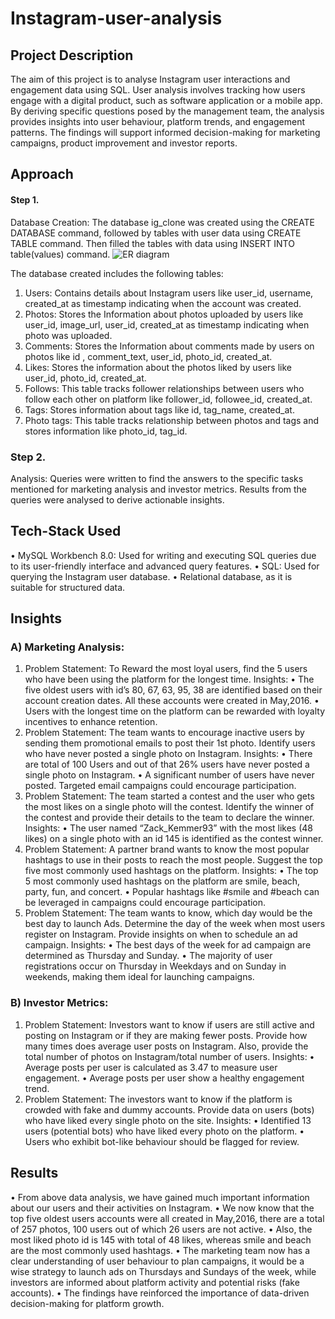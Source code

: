 # Instagram-user-analysis
## Project Description
The aim of this project is to analyse Instagram user interactions and engagement data using SQL. User analysis involves tracking how users engage with a digital product, such as software application or a mobile app. By deriving specific questions posed by the management team, the analysis provides insights into user behaviour, platform trends, and engagement patterns. The findings will support informed decision-making for marketing campaigns, product improvement and investor reports.
## Approach
#### Step 1. 
Database Creation: The database ig_clone was created using the CREATE DATABASE command, followed by tables with user data using CREATE TABLE command. Then filled the tables with data using INSERT INTO table(values) command.
![ER diagram](https://github.com/user-attachments/assets/703a935d-ed38-431f-b872-2fb05cad826f)

The database created includes the following tables:
1. Users: Contains details about Instagram users like user_id, username, created_at as timestamp indicating when the account was created.
2. Photos: Stores the Information about photos uploaded by users like user_id, image_url, user_id, created_at as timestamp indicating when photo was uploaded.
3. Comments: Stores the Information about comments made by users on photos like id , comment_text, user_id, photo_id, created_at.
4. Likes: Stores the information about the photos liked by users like user_id, photo_id, created_at.
5. Follows: This table tracks follower relationships between users who follow each other on platform like follower_id, followee_id, created_at.
6. Tags: Stores information about tags like id, tag_name, created_at.
7. Photo tags: This table tracks relationship between photos and tags and stores information like photo_id, tag_id.
### Step 2. 
Analysis: Queries were written to find the answers to the specific tasks mentioned for marketing analysis and investor metrics. Results from the queries were analysed to derive actionable insights.
## Tech-Stack Used
• MySQL Workbench 8.0: Used for writing and executing SQL queries due to its user-friendly interface and advanced query features.
• SQL: Used for querying the Instagram user database.
• Relational database, as it is suitable for structured data.
## Insights
### A) Marketing Analysis:
1. Problem Statement: To Reward the most loyal users, find the 5 users who have been using the platform for the longest time.
Insights:
• The five oldest users with id’s 80, 67, 63, 95, 38 are identified based on their account creation dates. All these accounts were created in May,2016.
• Users with the longest time on the platform can be rewarded with loyalty incentives to enhance retention.
3. Problem Statement: The team wants to encourage inactive users by sending them promotional emails to post their 1st photo. Identify users who have never posted a single photo on Instagram.
Insights:
• There are total of 100 Users and out of that 26% users have never posted a single photo on Instagram.
• A significant number of users have never posted. Targeted email campaigns could encourage participation.
4. Problem Statement: The team started a contest and the user who gets the most likes on a single photo will the contest. Identify the winner of the contest and provide their details to the team to declare the winner.
Insights:
• The user named “Zack_Kemmer93” with the most likes (48 likes) on a single photo with an id 145 is identified as the contest winner.
5. Problem Statement: A partner brand wants to know the most popular hashtags to use in their posts to reach the most people. Suggest the top five most commonly used hashtags on the platform.
Insights:
• The top 5 most commonly used hashtags on the platform are smile, beach, party, fun, and concert.
• Popular hashtags like #smile and #beach can be leveraged in campaigns could encourage participation.
6. Problem Statement: The team wants to know, which day would be the best day to launch Ads. Determine the day of the week when most users register on Instagram. Provide insights on when to schedule an ad campaign.
Insights:
• The best days of the week for ad campaign are determined as Thursday and Sunday.
• The majority of user registrations occur on Thursday in Weekdays and on Sunday in weekends, making them ideal for launching campaigns.
### B) Investor Metrics:
1. Problem Statement: Investors want to know if users are still active and posting on Instagram or if they are making fewer posts. Provide how many times does average user posts on Instagram. Also, provide the total number of photos on Instagram/total number of users.
Insights:
• Average posts per user is calculated as 3.47 to measure user engagement.
• Average posts per user show a healthy engagement trend.
2. Problem Statement: The investors want to know if the platform is crowded with fake and dummy accounts. Provide data on users (bots) who have liked every single photo on the site.
Insights:
• Identified 13 users (potential bots) who have liked every photo on the platform.
• Users who exhibit bot-like behaviour should be flagged for review.
## Results
• From above data analysis, we have gained much important information about our users and their activities on Instagram.
• We now know that the top five oldest users accounts were all created in May,2016,
there are a total of 257 photos, 100 users out of which 26 users are not active.
• Also, the most liked photo id is 145 with total of 48 likes, whereas smile and beach are the most commonly used hashtags.
• The marketing team now has a clear understanding of user behaviour to plan campaigns, it would be a wise strategy to launch ads on Thursdays and Sundays of the week, while investors are informed about platform activity and potential risks (fake accounts).
• The findings have reinforced the importance of data-driven decision-making for platform growth.
